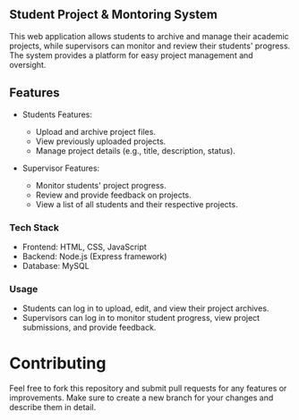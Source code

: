 ## Student Project & Montoring System
This web application allows students to archive and manage their academic projects, while supervisors can monitor and review their students' progress. The system provides a platform for easy project management and oversight.

## Features
  + Students Features:
    + Upload and archive project files.
    + View previously uploaded projects.
    + Manage project details (e.g., title, description, status).
   
  + Supervisor Features:
    + Monitor students' project progress.
    + Review and provide feedback on projects.
    + View a list of all students and their respective projects.
   
### Tech Stack
  + Frontend: HTML, CSS, JavaScript
  + Backend: Node.js (Express framework)
  + Database: MySQL

### Usage
  + Students can log in to upload, edit, and view their project archives.
  + Supervisors can log in to monitor student progress, view project submissions, and provide feedback.

# Contributing
Feel free to fork this repository and submit pull requests for any features or improvements. Make sure to create a new branch for your changes and describe them in detail.



